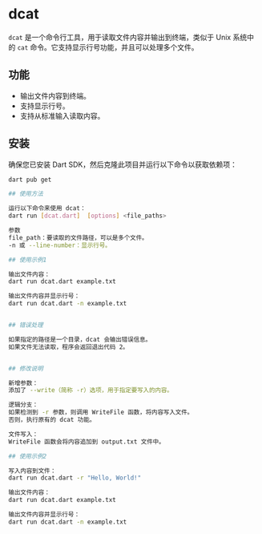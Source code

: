 # dcat

`dcat` 是一个命令行工具，用于读取文件内容并输出到终端，类似于 Unix 系统中的 `cat` 命令。它支持显示行号功能，并且可以处理多个文件。

## 功能

- 输出文件内容到终端。
- 支持显示行号。
- 支持从标准输入读取内容。

## 安装

确保您已安装 Dart SDK，然后克隆此项目并运行以下命令以获取依赖项：

```bash
dart pub get

## 使用方法

运行以下命令来使用 dcat：
dart run [dcat.dart]  [options] <file_paths>

参数
file_path：要读取的文件路径，可以是多个文件。
-n 或 --line-number：显示行号。

## 使用示例1

输出文件内容：
dart run dcat.dart example.txt

输出文件内容并显示行号：
dart run dcat.dart -n example.txt


## 错误处理

如果指定的路径是一个目录，dcat 会输出错误信息。
如果文件无法读取，程序会返回退出代码 2。


## 修改说明

新增参数：
添加了 --write（简称 -r）选项，用于指定要写入的内容。

逻辑分支：
如果检测到 -r 参数，则调用 WriteFile 函数，将内容写入文件。
否则，执行原有的 dcat 功能。

文件写入：
WriteFile 函数会将内容追加到 output.txt 文件中。

## 使用示例2

写入内容到文件：
dart run dcat.dart -r "Hello, World!"

输出文件内容：
dart run dcat.dart example.txt

输出文件内容并显示行号：
dart run dcat.dart -n example.txt